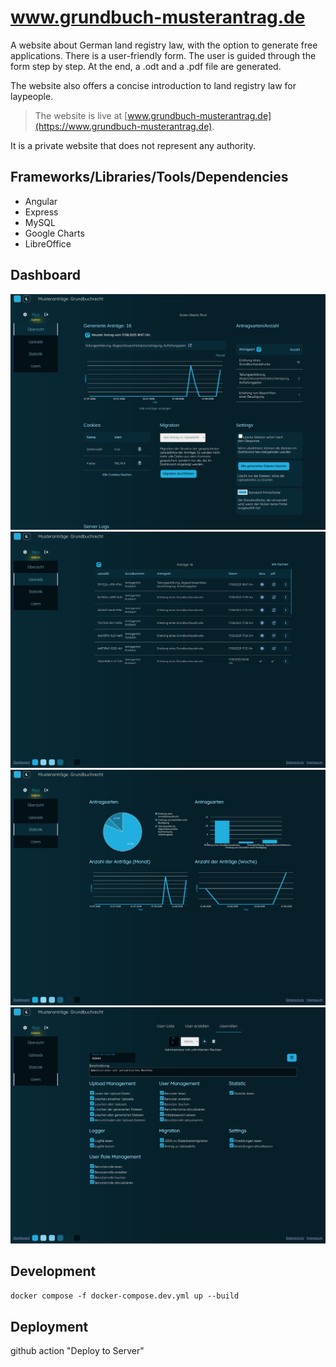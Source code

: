 # www.grundbuch-musterantrag.de

A website about German land registry law, with the option to generate free applications.
There is a user-friendly form. The user is guided through the form step by step. At the end, a .odt and a .pdf file are generated.

The website also offers a concise introduction to land registry law for laypeople.

> The website is live at [www.grundbuch-musterantrag.de](https://www.grundbuch-musterantrag.de).

It is a private website that does not represent any authority.

## Frameworks/Libraries/Tools/Dependencies

- Angular
- Express
- MySQL
- Google Charts
- LibreOffice

## Dashboard

![Dashboard](/public/images/readme/dashboard.jpg)
![Dashboard Uploads](/public/images/readme/uploads.jpg)
![Dashboard Statistic](/public/images/readme/statistic.jpg)
![Dashboard userroles](/public/images/readme/userroles.jpg)

## Development

`docker compose -f docker-compose.dev.yml up --build`

## Deployment

github action "Deploy to Server"
